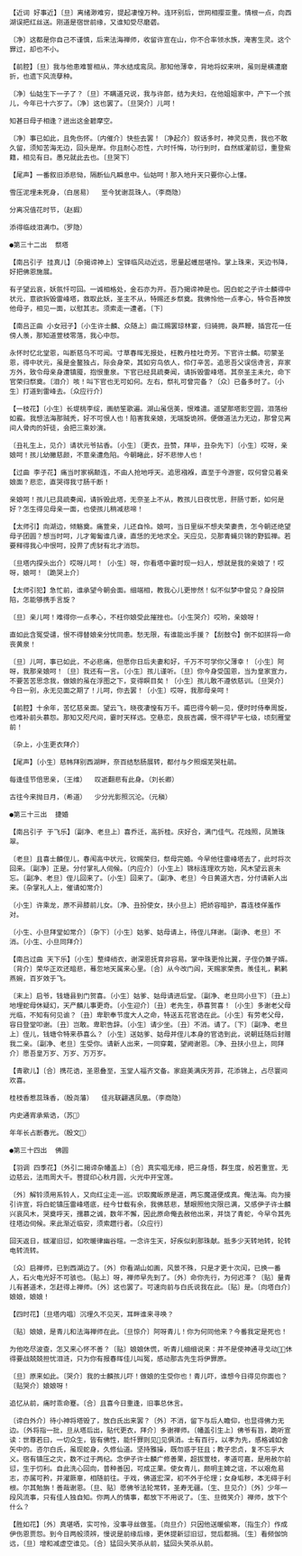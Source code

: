 <!-- { "loadSidebar": true } -->
    【近词 好事近】〔旦〕离绪渺难穷，提起凄惶万种。连环别后，世网相撄亚重。情根一点，向西湖误把红丝送。刚道是宿世前缘，又谁知受尽磨砻。

    〔净〕这都是你自己不谨慎，后来法海禅师，收留许宣在山，你不合率领水族，淹害生灵。这个罪过，却也不小。

    【前腔】〔旦〕我与他患难誓相从，萍水结成鸾凤。那知他薄幸，背地将奴来哄，虽则是横遭磨折，也遗下风流孽种。

    〔净〕仙姑生下一子了？〔旦〕不瞒道兄说，我与许郎，结为夫妇，在他姐姐家中，产下一个孩儿，今年已十六岁了。〔净〕这也罢了。〔旦哭介〕儿呵！

    知甚日母子相逢？迸出这金碧摩空。

    〔净〕事已如此，且免伤怀。〔内催介〕快些去罢！〔净起介〕叙话多时，神灵见责，我也不敢久留，须知苦海无边，回头是岸。你且耐心忍性，六时忏悔，功行到时，自然祓濯前愆，重登紫籍，相见有日。愚兄就此去也。〔旦哭下〕

    【尾声】一番叙旧添悲恸，隔断仙凡瞬息中。仙姑呵！那入地升天只要你心上懂。

    雪压泥埋未死身，（白居易）  至今犹谢蕊珠人。（李商隐）

    分离况值花时节，（赵嘏）

    添得临歧泪满巾。（罗隐）

    ●第三十二出  祭塔

    【南吕引子 挂真儿】〔杂揭谛神上〕宝铎临风动近远，思量起蠖屈堪怜。掌上珠来，天边书降，好把佛恩施展。

    有子望云哀，妖氛忏可回。一诚相格处，金石亦为开。吾乃揭谛神是也。因白蛇之子许士麟得中状元，意欲拆毁雷峰塔，救取此妖，圣主不从，特赐还乡祭奠。我佛怜他一点孝心，特令吾神放他母子，相见一面，以慰其志。须索走一遭者。〔下〕

    【南吕正曲 小女冠子】〔小生许士麟、众随上〕曲江赐罢琼林宴，归骑拥，袅芦鞭，插宫花一任傍人羡，那知道萱枝零落，我心中怨。

    永怀时忆北堂恩，叫断慈乌不可闻。寸草春晖无报处，枉教丹桂吐奇芳。下官许士麟。叨蒙圣恩，得中状元，虽是金鳌独占，际会身荣，其如穷鸟依人，伶仃辛苦。追思吾父误信谗言，弃家方外，致令母亲身遭镇魇，抱恨重泉。下官已经具疏奏闻，请拆毁雷峰塔。其奈圣主未允，命下官荣归祭奠。〔泪介〕咳！叫下官也无可如何。左右，祭礼可曾完备？〔众〕已备多时了。〔小生〕打道到雷峰去。〔众应行介〕

    【一枝花】〔小生〕长堤桃李绽，画舫笙歌遍。湖山虽信美，恨难遣。遥望那塔影空圆，泪落纷如霰。我想法海那贼秃，好不可恨人也！陷害我亲娘，无端旋诡辨。便做道法力无边，那曾见离间人骨肉的奸徒，会把三乘妙演。

    〔丑礼生上，见介〕请状元爷拈香。〔小生〕〔更衣，丑赞，拜毕，丑杂先下〕〔小生〕哎呀，亲娘呵！孩儿幼撇慈颜，不意亲遭危陷。今朝睹此，好不悲惨人也！

    【过曲 李子花】痛当时家祸颠连，不由人抢地呼天。追思襁褓，直至于今游宦，叹何曾见着亲娘面？悲恋，直哭得我寸肠千断！

    亲娘呵！孩儿已具疏奏闻，请拆毁此塔，无奈圣上不从，教孩儿日夜忧思，肝肠寸断，如何是好？怎生得见母亲一面，也使孩儿稍减悲啼！

    【太师引】向湖边，倾觞奠。痛萱亲，儿还自怜。娘呵，当日里纵不想夫荣妻贵，怎今朝还绝望母子团圆？想当时呵，儿才匍匐谁几谏，直恁的无地求全。天应见，见那青蝇贝锦的野狐禅。若要释得我心中恨呵，投畀了虎豺有北才消怨。

    〔旦塔内探头出介〕哎呀儿呵！〔小生〕呀，你看塔中霎时现一妇人，想就是我的亲娘了！哎呀，娘呵！〔跪哭上介〕

    【太师引犯】急忙前，谁承望今朝会面。细端相，教我心儿更惨然！似不似梦中曾见？身投阱陷，怎能够携手言旋？

    〔旦〕亲儿呵！难得你一点孝心，不枉你娘受此摧挫也。〔小生哭介〕哎哟，亲娘呀！

    直如此含冤受谴，恨不得替娘亲分忧同患。愁无限，有谁能出手援？【刮鼓令】倒不如拼将一命丧黄泉！

    〔旦〕儿呵，事已如此，不必悲痛，但愿你日后夫妻和好，千万不可学你父薄幸！〔小生〕阿呀，我那亲娘呵！〔旦〕我还有一言。〔小生〕孩儿谨听。〔旦〕你今身受国恩，当为皇家宣力，不要苦苦思念我，做娘的虽在浮图之下，变得瞑目矣！〔小生〕孩儿敢不遵依慈训。〔旦哭介〕今日一别，永无见面之期了！儿呵，你去罢！〔小生〕哎呀，我那母亲呵！

    【前腔】十余年，苦忆慈亲面。望云飞，晓夜凄惶有万千。甫巴得今朝一见，便时时侍奉周旋，也难补前头慕怨。那知又咫尺间，霎时天样远。空悬恋，良辰吉蠲，恨不得铲平七级，顷刻雁堂前！

    〔杂上，小生更衣拜介〕

    【尾声】〔小生〕慈帏拜别西湖畔，奈百结愁肠展转，都付与夕照烟芜哭杜鹃。

    每逢佳节倍思亲，（王维）  叹逝翻悲有此身。（刘长卿）

    古往今来抛日月，（希道）  少分光影照沉沦。（元稹）

    ●第三十三出  捷婚

    【南吕引子 于飞乐】〔副净、老旦上〕喜乔迁，高折桂。庆好合，满门佳气。花烛照，凤箫珠翠。

    〔老旦〕且喜士麟侄儿，春闱高中状元，钦赐荣归，祭母完婚。今早他往雷峰塔去了，此时将次回来。〔副净〕正是。分付掌礼人伺候。〔内应介〕〔小生上〕锦标连理欢方始，风木望云哀未忘。〔副净、老旦〕侄儿回来了。〔小生〕回来了。〔副净、老旦〕今日黄道大吉，分付请新人出来。〔杂掌礼人上，催请如常介〕

    〔小生〕许乘龙，原不异膝前儿女。〔净、丑扮使女，扶小旦上〕把娇容暗护，喜连枝佯羞作对。

    〔小生、小旦拜堂如常介〕〔杂下〕〔小生〕姑爹、姑母请上，待侄儿拜谢。〔副诤、老旦〕不消。〔小生、小旦同拜介〕

    【南吕过曲 天下乐】〔小生〕整绛绡衣，谢深恩抚育非容易。掌中珠更怜比翼，子侄仍兼子婿。〔背介〕荣华正欢还暗悲，蓦忽地天属来心里。〔合〕从今改门闾，天赐家荣贵。羡佳礼，鹣鹣燕婉，百岁效于飞。

    〔末上〕启爷，钱塘县到门贺喜。〔小生〕姑爹、姑母请进后堂。〔副净、老旦同小旦下〕〔丑上〕地埋蛇母休疑幻，天产麟儿事更奇。〔小生迎介〕〔丑〕老先生，恭喜贺喜！〔小生〕多谢老父母光临，不知有何见谕？〔丑〕卑职奉节度大人之命，特送五花官诰在此。〔小生〕有劳老父母，容日登堂叩谢。〔丑〕岂敢。卑职告辞。〔小生〕请少坐。〔丑〕不消。请了。〔下〕〔副净、老旦上〕侄儿，钱塘令特来恭喜么？〔小生〕送姑爹、姑母并侄儿本身的官诰到此，说朝廷随后封赠我二亲。〔副净、老旦〕生受你。请新人出来，一同穿戴，望阙谢恩。〔净、丑扶小旦上，同拜介〕愿吾皇万岁、万岁、万万岁。

    【青歌儿】〔合〕携花诰，圣恩叠至，玉堂人福齐文备。家庭美满庆芳菲，花添锦上，占尽寰间欢喜。

    桂枝香惹蕊珠香，（殷尧藩）  佳兆联翩遇凤凰。（李商隐）

    内史通宵承紫诰，（苏）

    年年长占断春光。（殷文）

    ●第三十四出  佛圆

    【羽调 四季花】〔外引二揭谛杂幡盖上〕〔合〕真实唱无缘，把三身悟，群生度，般若重宣。无边慈云，法雨周大千。菩提印心秋月圆，火光中开宝莲。

    〔外〕解铃须用系铃人，又向红尘走一巡。识取魔皈原是道，两忘魔道便成真。俺法海。向为接引许宣，将白蛇镇压雷峰塔底，经今廿载有余，我佛慈悲，慧眼照他灾限已满，又感伊子许士麟兴哀风木，哭奠呼天，孺慕之诚，数年不懈，因此原命俺去赦他出来，并饶了青蛇，今早令其先往塔边伺候。来此渐近临安，须索趱行者。〔众应行〕

    回天返日，祓濯旧愆，如吹暖律幽谷暄。一念许生天，好疾似刹那珠献。抵多少天转地转，轮转电转流转。

    〔众〕启禅师，已到西湖边了。〔外〕你看湖山如画，风景不殊，只是才更十次闰，已换一番人，石火电光好不可骇也。〔贴上〕呀，禅师早先到了。〔外〕命你先行，为何迟滞？〔贴〕量青儿有甚道术，怎赶得上禅师。〔外〕这也罢了。可速向前与白氏说我在此。〔贴〕是。〔向塔白介〕娘娘，娘娘！

    【四时花】〔旦塔内唱〕沉埋久不见天，耳畔谁来寻唤？

    〔贴〕娘娘，是青儿和法海禅师在此。〔旦惊介〕阿呀青儿！你为何同他来？今番我定是死也！

    为他吃尽波查，怎又来心怀不善？〔贴〕娘娘休慌，听青儿细细说来：并不是使神通寻戈动，休得要战兢兢担忧泪涟，只为你有报春晖佳儿叫冤，感动那古先生将伊罪原。

    〔旦〕原来如此。〔哭介〕我的士麟孩儿吓！做娘的生受你也！青儿吓，谁想今日得见你面也？〔贴哭介〕娘娘呀！

    追忆从前，痛时乖命蹇。〔合〕且喜今日重逢，旧事总休言。

    〔谛白外介〕待小神将塔毁了，放白氏出来罢？〔外〕不消，留下与后人瞻仰，也显得佛力无边。〔外将指一批，旦从塔后出，贴代更衣，拜介〕多谢禅师。〔幡盖引生上〕佛爷有旨，跪听宣读：世尊若曰，一切众生，皆有佛性，能忏罪则见见俱消。士有百行，以孝为先，感格诚如舍矢中的。咨尔白氏，虽现蛇身，久修仙道。坚持雅操，既勿惑于狂且；教子忠贞，复不忘乎大义。宿有镇压之灾，数不过于两纪。念伊子许士麟广修善果，超拔萱枝，孝道可嘉，是用赦尔前愆，生于忉利。自此洗心回向，普种善因，可成正果。使女青儿，颇明主婢之谊，不以艰危易志，亦属可矜，并濯厥辜，相随前往。于戏，佛道宏深，初不外于伦理；女身垢秽，本无碍于利根。尔其勉旃！善哉谢恩。〔旦、贴〕愿佛爷法轮常转，圣寿无疆。〔生、旦见介〕〔外〕少年一段风流事，只有佳人独自知。你两人的情事，都放下不用说了。〔生、旦微笑介〕禅师，放下个什么？

    【胜如花】〔外〕真堪哂，实可怜，没事寻丝做茧。〔向旦介〕只因他送暖偷寒，〔指生介〕作成伊伤恩贾怨。到今日两般须辨，慢说是前缘后缘，更休提新愆旧愆，觉后都捐。〔生〕看频伽饷远，〔旦〕增和减虚空谁见。〔合〕猛回头笑杀从前，猛回头笑杀从前。

